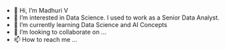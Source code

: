 - 👋 Hi, I’m Madhuri V
- 👀 I’m interested in Data Science. I used to work as a Senior Data Analyst.
- 🌱 I’m currently learning Data Science and AI Concepts
- 💞️ I’m looking to collaborate on ...
- 📫 How to reach me ...

<!---
Chimtoo/Chimtoo is a ✨ special ✨ repository because its `README.md` (this file) appears on your GitHub profile.
You can click the Preview link to take a look at your changes.
--->
